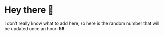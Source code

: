 # Hey there 👋

I don’t really know what to add here, so here is the random number that will be updated once an hour: **58**
